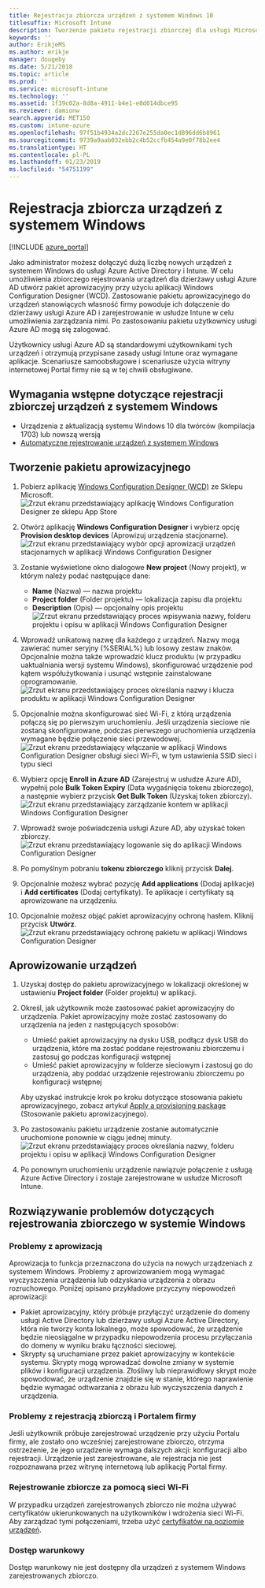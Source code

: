```yaml
---
title: Rejestracja zbiorcza urządzeń z systemem Windows 10
titlesuffix: Microsoft Intune
description: Tworzenie pakietu rejestracji zbiorczej dla usługi Microsoft Intune
keywords: ''
author: ErikjeMS
ms.author: erikje
manager: dougeby
ms.date: 5/21/2018
ms.topic: article
ms.prod: ''
ms.service: microsoft-intune
ms.technology: ''
ms.assetid: 1f39c02a-8d8a-4911-b4e1-e8d014dbce95
ms.reviewer: damionw
search.appverid: MET150
ms.custom: intune-azure
ms.openlocfilehash: 97f51b4934a2dc2267e255da0ec1d896dd6b8961
ms.sourcegitcommit: 9739a9aab032ebb2c4b52ccfb454a9e0f78b2ee4
ms.translationtype: HT
ms.contentlocale: pl-PL
ms.lasthandoff: 01/23/2019
ms.locfileid: "54751199"
---
```

# <a name="bulk-enrollment-for-windows-devices"></a>Rejestracja zbiorcza urządzeń z systemem Windows

[!INCLUDE [azure_portal](./includes/azure_portal.md)]

Jako administrator możesz dołączyć dużą liczbę nowych urządzeń z systemem Windows do usługi Azure Active Directory i Intune. W celu umożliwienia zbiorczego rejestrowania urządzeń dla dzierżawy usługi Azure AD utwórz pakiet aprowizacyjny przy użyciu aplikacji Windows Configuration Designer (WCD). Zastosowanie pakietu aprowizacyjnego do urządzeń stanowiących własność firmy powoduje ich dołączenie do dzierżawy usługi Azure AD i zarejestrowanie w usłudze Intune w celu umożliwienia zarządzania nimi. Po zastosowaniu pakietu użytkownicy usługi Azure AD mogą się zalogować.

Użytkownicy usługi Azure AD są standardowymi użytkownikami tych urządzeń i otrzymują przypisane zasady usługi Intune oraz wymagane aplikacje. Scenariusze samoobsługowe i scenariusze użycia witryny internetowej Portal firmy nie są w tej chwili obsługiwane.

## <a name="prerequisites-for-windows-devices-bulk-enrollment"></a>Wymagania wstępne dotyczące rejestracji zbiorczej urządzeń z systemem Windows

- Urządzenia z aktualizacją systemu Windows 10 dla twórców (kompilacja 1703) lub nowszą wersją
- [Automatyczne rejestrowanie urządzeń z systemem Windows](windows-enroll.md#enable-windows-10-automatic-enrollment)

## <a name="create-a-provisioning-package"></a>Tworzenie pakietu aprowizacyjnego

1. Pobierz aplikację [Windows Configuration Designer (WCD)](https://www.microsoft.com/store/apps/9nblggh4tx22) ze Sklepu Microsoft.
   ![Zrzut ekranu przedstawiający aplikację Windows Configuration Designer ze sklepu App Store](media/bulk-enroll-store.png)

2. Otwórz aplikację **Windows Configuration Designer** i wybierz opcję **Provision desktop devices** (Aprowizuj urządzenia stacjonarne).
   ![Zrzut ekranu przedstawiający wybór opcji aprowizacji urządzeń stacjonarnych w aplikacji Windows Configuration Designer](media/bulk-enroll-select.png)

3. Zostanie wyświetlone okno dialogowe **New project** (Nowy projekt), w którym należy podać następujące dane:
   - **Name** (Nazwa) — nazwa projektu
   - **Project folder** (Folder projektu) — lokalizacja zapisu dla projektu
   - **Description** (Opis) — opcjonalny opis projektu ![Zrzut ekranu przedstawiający proces wpisywania nazwy, folderu projektu i opisu w aplikacji Windows Configuration Designer](media/bulk-enroll-name.png)

4. Wprowadź unikatową nazwę dla każdego z urządzeń. Nazwy mogą zawierać numer seryjny (%SERIAL%) lub losowy zestaw znaków. Opcjonalnie można także wprowadzić klucz produktu (w przypadku uaktualniania wersji systemu Windows), skonfigurować urządzenie pod kątem współużytkowania i usunąć wstępnie zainstalowane oprogramowanie.
   ![Zrzut ekranu przedstawiający proces określania nazwy i klucza produktu w aplikacji Windows Configuration Designer](media/bulk-enroll-device.png)

5. Opcjonalnie można skonfigurować sieć Wi-Fi, z którą urządzenia połączą się po pierwszym uruchomieniu.  Jeśli urządzenia sieciowe nie zostaną skonfigurowane, podczas pierwszego uruchomienia urządzenia wymagane będzie połączenie sieci przewodowej.
   ![Zrzut ekranu przedstawiający włączanie w aplikacji Windows Configuration Designer obsługi sieci Wi-Fi, w tym ustawienia SSID sieci i typu sieci](media/bulk-enroll-network.png)

6. Wybierz opcję **Enroll in Azure AD** (Zarejestruj w usłudze Azure AD), wypełnij pole **Bulk Token Expiry** (Data wygaśnięcia tokenu zbiorczego), a następnie wybierz przycisk **Get Bulk Token** (Uzyskaj token zbiorczy).
   ![Zrzut ekranu przedstawiający zarządzanie kontem w aplikacji Windows Configuration Designer](media/bulk-enroll-account.png)

7. Wprowadź swoje poświadczenia usługi Azure AD, aby uzyskać token zbiorczy.
   ![Zrzut ekranu przedstawiający logowanie się do aplikacji Windows Configuration Designer](media/bulk-enroll-cred.png)

8. Po pomyślnym pobraniu **tokenu zbiorczego** kliknij przycisk **Dalej**.

9. Opcjonalnie możesz wybrać pozycję **Add applications** (Dodaj aplikacje) i **Add certificates** (Dodaj certyfikaty). Te aplikacje i certyfikaty są aprowizowane na urządzeniu.

10. Opcjonalnie możesz objąć pakiet aprowizacyjny ochroną hasłem.  Kliknij przycisk **Utwórz**.
    ![Zrzut ekranu przedstawiający ochronę pakietu w aplikacji Windows Configuration Designer](media/bulk-enroll-create.png)

## <a name="provision-devices"></a>Aprowizowanie urządzeń

1. Uzyskaj dostęp do pakietu aprowizacyjnego w lokalizacji określonej w ustawieniu **Project folder** (Folder projektu) w aplikacji.

2. Określ, jak użytkownik może zastosować pakiet aprowizacyjny do urządzenia.  Pakiet aprowizacyjny może zostać zastosowany do urządzenia na jeden z następujących sposobów:
   - Umieść pakiet aprowizacyjny na dysku USB, podłącz dysk USB do urządzenia, które ma zostać poddane rejestrowaniu zbiorczemu i zastosuj go podczas konfiguracji wstępnej
   - Umieść pakiet aprowizacyjny w folderze sieciowym i zastosuj go do urządzenia, aby poddać urządzenie rejestrowaniu zbiorczemu po konfiguracji wstępnej

   Aby uzyskać instrukcje krok po kroku dotyczące stosowania pakietu aprowizacyjnego, zobacz artykuł [Apply a provisioning package](https://technet.microsoft.com/itpro/windows/configure/provisioning-apply-package) (Stosowanie pakietu aprowizacyjnego).

3. Po zastosowaniu pakietu urządzenie zostanie automatycznie uruchomione ponownie w ciągu jednej minuty.
   ![Zrzut ekranu przedstawiający proces określania nazwy, folderu projektu i opisu w aplikacji Windows Configuration Designer](media/bulk-enroll-add.png)

4. Po ponownym uruchomieniu urządzenie nawiązuje połączenie z usługą Azure Active Directory i zostaje zarejestrowane w usłudze Microsoft Intune.

## <a name="troubleshooting-windows-bulk-enrollment"></a>Rozwiązywanie problemów dotyczących rejestrowania zbiorczego w systemie Windows

### <a name="provisioning-issues"></a>Problemy z aprowizacją
Aprowizacja to funkcja przeznaczona do użycia na nowych urządzeniach z systemem Windows. Problemy z aprowizowaniem mogą wymagać wyczyszczenia urządzenia lub odzyskania urządzenia z obrazu rozruchowego. Poniżej opisano przykładowe przyczyny niepowodzeń aprowizacji:

- Pakiet aprowizacyjny, który próbuje przyłączyć urządzenie do domeny usługi Active Directory lub dzierżawy usługi Azure Active Directory, która nie tworzy konta lokalnego, może spowodować, że urządzenie będzie nieosiągalne w przypadku niepowodzenia procesu przyłączania do domeny w wyniku braku łączności sieciowej.
- Skrypty są uruchamiane przez pakiet aprowizacyjny w kontekście systemu. Skrypty mogą wprowadzać dowolne zmiany w systemie plików i konfiguracji urządzenia. Złośliwy lub nieprawidłowy skrypt może spowodować, że urządzenie znajdzie się w stanie, którego naprawienie będzie wymagać odtwarzania z obrazu lub wyczyszczenia danych z urządzenia.

### <a name="problems-with-bulk-enrollment-and-company-portal"></a>Problemy z rejestracją zbiorczą i Portalem firmy
Jeśli użytkownik próbuje zarejestrować urządzenie przy użyciu Portalu firmy, ale zostało ono wcześniej zarejestrowane zbiorczo, otrzyma ostrzeżenie, że jego urządzenie wymaga dalszych akcji: konfiguracji albo rejestracji. Urządzenie jest zarejestrowane, ale rejestracja nie jest rozpoznawana przez witrynę internetową lub aplikację Portal firmy.

### <a name="bulk-enrollment-with-wi-fi"></a>Rejestrowanie zbiorcze za pomocą sieci Wi-Fi 

W przypadku urządzeń zarejestrowanych zbiorczo nie można używać certyfikatów ukierunkowanych na użytkowników i wdrożenia sieci Wi-Fi. Aby zarządzać tymi połączeniami, trzeba użyć [certyfikatów na poziomie urządzeń](certificates-configure.md). 

### <a name="conditional-access"></a>Dostęp warunkowy
Dostęp warunkowy nie jest dostępny dla urządzeń z systemem Windows zarejestrowanych zbiorczo.

